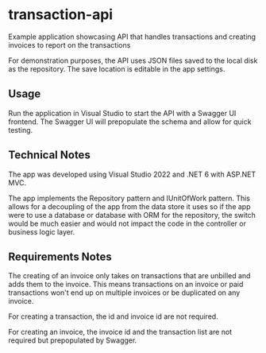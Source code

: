 # transaction-api
Example application showcasing API that handles transactions and creating invoices to report on the transactions

For demonstration purposes, the API uses JSON files saved to the local disk as the repository. The save location is editable in the app settings.

## Usage

Run the application in Visual Studio to start the API with a Swagger UI frontend. The Swagger UI will prepopulate the schema and allow for quick testing.

## Technical Notes

The app was developed using Visual Studio 2022 and .NET 6 with ASP.NET MVC.

The app implements the Repository pattern and IUnitOfWork pattern. This allows for a decoupling of the app from the data store it uses so if the app were to use a database or database with ORM for the repository, the switch would be much easier and would not impact the code in the controller or business logic layer. 

## Requirements Notes

The creating of an invoice only takes on transactions that are unbilled and adds them to the invoice. This means transactions on an invoice or paid transactions won't end up on multiple invoices or be duplicated on any invoice.

For creating a transaction, the id and invoice id are not required.

For creating an invoice, the invoice id and the transaction list are not required but prepopulated by Swagger.
